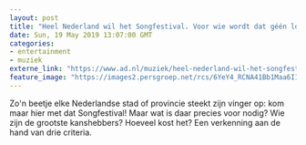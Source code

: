 ```yaml
---
layout: post
title: "Heel Nederland wil het Songfestival. Voor wie wordt dat géén losing game?"
date: Sun, 19 May 2019 13:07:00 GMT
categories: 
- entertainment 
- muziek 
externe_link: "https://www.ad.nl/muziek/heel-nederland-wil-het-songfestival-voor-wie-wordt-dat-geen-losing-game~afb516e1/"
feature_image: "https://images2.persgroep.net/rcs/6YeY4_RCNA41Bb1Maa6I1oxJWLw/diocontent/148739007/_fitwidth/400/?appId=21791a8992982cd8da851550a453bd7f&quality=0.7"
---
```


Zo'n beetje elke Nederlandse stad of provincie steekt zijn vinger op: kom maar hier met dat Songfestival! Maar wat is daar precies voor nodig? Wie zijn de grootste kanshebbers? Hoeveel kost het? Een verkenning aan de hand van drie criteria.
